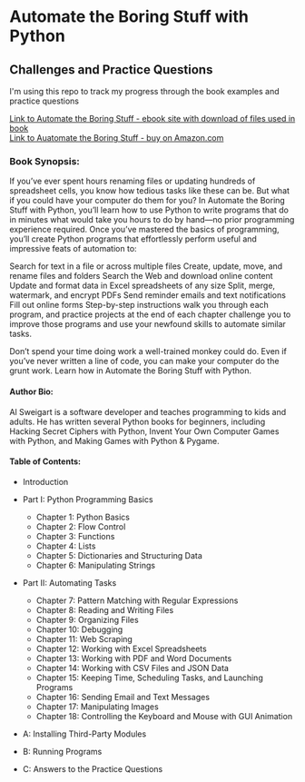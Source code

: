 # Automate the Boring Stuff with Python
## Challenges and Practice Questions

I'm using this repo to track my progress through the book examples and practice questions

[Link to Automate the Boring Stuff - ebook site with download of files used in book](https://nostarch.com/automatestuff/)  
[Link to Auatomate the Boring Stuff - buy on Amazon.com](https://www.amazon.com/dp/B00WJ049VU)  

### Book Synopsis:  
If you’ve ever spent hours renaming files or updating hundreds of spreadsheet cells, you know how tedious tasks like these can be. But what if you could have your computer do them for you?
In Automate the Boring Stuff with Python, you’ll learn how to use Python to write programs that do in minutes what would take you hours to do by hand—no prior programming experience required. Once you’ve mastered the basics of programming, you’ll create Python programs that effortlessly perform useful and impressive feats of automation to:

Search for text in a file or across multiple files
Create, update, move, and rename files and folders
Search the Web and download online content
Update and format data in Excel spreadsheets of any size
Split, merge, watermark, and encrypt PDFs
Send reminder emails and text notifications
Fill out online forms
Step-by-step instructions walk you through each program, and practice projects at the end of each chapter challenge you to improve those programs and use your newfound skills to automate similar tasks.

Don’t spend your time doing work a well-trained monkey could do. Even if you’ve never written a line of code, you can make your computer do the grunt work. Learn how in Automate the Boring Stuff with Python.

#### Author Bio:  
Al Sweigart is a software developer and teaches programming to kids and adults. He has written several Python books for beginners, including Hacking Secret Ciphers with Python, Invent Your Own Computer Games with Python, and Making Games with Python & Pygame.

#### Table of Contents:
- Introduction
- Part I: Python Programming Basics
   - Chapter 1: Python Basics
   - Chapter 2: Flow Control
   - Chapter 3: Functions
   - Chapter 4: Lists
   - Chapter 5: Dictionaries and Structuring Data
   - Chapter 6: Manipulating Strings

- Part II: Automating Tasks
   - Chapter 7: Pattern Matching with Regular Expressions
   - Chapter 8: Reading and Writing Files
   - Chapter 9: Organizing Files
   - Chapter 10: Debugging
   - Chapter 11: Web Scraping
   - Chapter 12: Working with Excel Spreadsheets
   - Chapter 13: Working with PDF and Word Documents
   - Chapter 14: Working with CSV Files and JSON Data
   - Chapter 15: Keeping Time, Scheduling Tasks, and Launching Programs
   - Chapter 16: Sending Email and Text Messages
   - Chapter 17: Manipulating Images
   - Chapter 18: Controlling the Keyboard and Mouse with GUI Animation

- A: Installing Third-Party Modules
- B: Running Programs
- C: Answers to the Practice Questions
